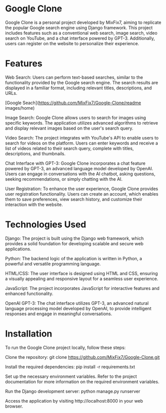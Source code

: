 # Google Clone

Google Clone is a personal project developed by MixFix7, aiming to replicate the popular Google search engine using Django framework. This project includes features such as a conventional web search, image search, video search on YouTube, and a chat interface powered by GPT-3. Additionally, users can register on the website to personalize their experience.

# Features

Web Search: Users can perform text-based searches, similar to the functionality provided by the Google search engine. The search results are displayed in a familiar format, including relevant titles, descriptions, and URLs.

[Google Seach](https://github.com/MixFix7/Google-Clone/readme images/home)

Image Search: Google Clone allows users to search for images using specific keywords. The application utilizes advanced algorithms to retrieve and display relevant images based on the user's search query.

Video Search: The project integrates with YouTube's API to enable users to search for videos on the platform. Users can enter keywords and receive a list of videos related to their search query, complete with titles, descriptions, and thumbnails.

Chat Interface with GPT-3: Google Clone incorporates a chat feature powered by GPT-3, an advanced language model developed by OpenAI. Users can engage in conversations with the AI chatbot, asking questions, seeking recommendations, or simply chatting with the AI.

User Registration: To enhance the user experience, Google Clone provides user registration functionality. Users can create an account, which enables them to save preferences, view search history, and customize their interaction with the website.

# Technologies Used

Django: The project is built using the Django web framework, which provides a solid foundation for developing scalable and secure web applications.

Python: The backend logic of the application is written in Python, a powerful and versatile programming language.

HTML/CSS: The user interface is designed using HTML and CSS, ensuring a visually appealing and responsive layout for a seamless user experience.

JavaScript: The project incorporates JavaScript for interactive features and enhanced functionality.

OpenAI GPT-3: The chat interface utilizes GPT-3, an advanced natural language processing model developed by OpenAI, to provide intelligent responses and engage in meaningful conversations.

# Installation

To run the Google Clone project locally, follow these steps:

Clone the repository: git clone https://github.com/MixFix7/Google-Clone.git

Install the required dependencies: pip install -r requirements.txt

Set up the necessary environment variables. Refer to the project documentation for more information on the required environment variables.

Run the Django development server: python manage.py runserver

Access the application by visiting http://localhost:8000 in your web browser.



